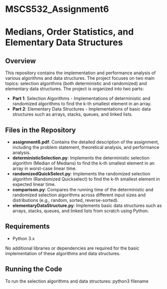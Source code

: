 # MSCS532_Assignment6
# Medians, Order Statistics, and Elementary Data Structures

## Overview
This repository contains the implementation and performance analysis of various algorithms and data structures. The project focuses on two main topics: selection algorithms (both deterministic and randomized) and elementary data structures. The project is organized into two parts:

- **Part 1**: Selection Algorithms - Implementations of deterministic and randomized algorithms to find the k-th smallest element in an array.
- **Part 2**: Elementary Data Structures - Implementations of basic data structures such as arrays, stacks, queues, and linked lists.

## Files in the Repository

- **assignment6.pdf**: Contains the detailed description of the assignment, including the problem statement, theoretical analysis, and performance analysis.
- **deterministicSelection.py**: Implements the deterministic selection algorithm (Median of Medians) to find the k-th smallest element in an array in worst-case linear time.
- **randomizedQuickSelect.py**: Implements the randomized selection algorithm (Randomized Quickselect) to find the k-th smallest element in expected linear time.
- **comparison.py**: Compares the running time of the deterministic and randomized selection algorithms across different input sizes and distributions (e.g., random, sorted, reverse-sorted).
- **elementaryDataStructure.py**: Implements basic data structures such as arrays, stacks, queues, and linked lists from scratch using Python.

## Requirements

- Python 3.x

No additional libraries or dependencies are required for the basic implementation of these algorithms and data structures.

## Running the Code

To run the selection algorithms and data structures:
python3 filename
